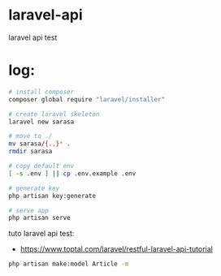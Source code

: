 # laravel-api
laravel api test

# log:
```bash
# install composer
composer global require "laravel/installer"

# create laravel skeleton
laravel new sarasa

# move to ./
mv sarasa/{.,}* .
rmdir sarasa

# copy default env
[ -s .env ] || cp .env.example .env

# generate key
php artisan key:generate

# serve app
php artisan serve

```
tuto laravel api test:

* https://www.toptal.com/laravel/restful-laravel-api-tutorial
```bash
php artisan make:model Article -m
```
